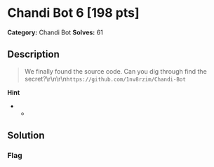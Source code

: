 # Chandi Bot 6 [198 pts]

**Category:** Chandi Bot
**Solves:** 61

## Description
>We finally found the source code. Can you dig through find the secret?\r\n\r\n`https://github.com/1nv8rzim/Chandi-Bot`

**Hint**
* -

## Solution

### Flag

